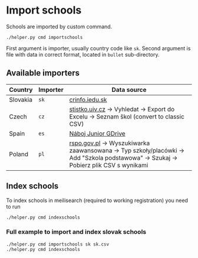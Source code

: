 # Import schools

Schools are imported by custom command.

```shell
./helper.py cmd importschools
```

First argument is importer, usually country code like `sk`. Second argument is file with data in correct format,
located in `bullet` sub-directory.

## Available importers

| Country  | Importer | Data source                                                                                                                                                |
|----------|----------|------------------------------------------------------------------------------------------------------------------------------------------------------------|
| Slovakia | `sk`     | [crinfo.iedu.sk](https://crinfo.iedu.sk/RISPortal/register/ExportCSV?id=1)                                                                                 |
| Czech    | `cz`     | [stistko.uiv.cz](http://stistko.uiv.cz/registr/vybskolrn.asp) -> Vyhledat -> Export do Excelu -> Seznam škol (convert to classic CSV)                      |
| Spain    | `es`     | [Náboj Junior GDrive](https://drive.google.com/file/d/10ezwc0om1DMWmeO3xV6N6ryV9sdx4sRv/view)                                                              |
| Poland   | `pl`     | [rspo.gov.pl](https://rspo.gov.pl) -> Wyszukiwarka zaawansowana -> Typ szkoły/placówki -> Add "Szkola podstawowa" -> Szukaj -> Pobierz plik CSV s wynikami |


## Index schools

To index schools in meilisearch (required to working registration) you need to run

```shell
./helper.py cmd indexschools
```


### Full example to import and index slovak schools

```shell
./helper.py cmd importschools sk sk.csv
./helper.py cmd indexschools
```
